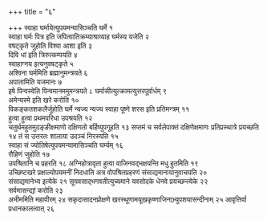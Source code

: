+++
title = "६"

+++
स्वाहा घर्मायेत्युपयमन्यासिञ्चति घर्मे १  
स्वाहा घर्मः पित्र इति
जपित्वातिक्रम्याश्राव्याह घर्मस्य यजेति २  
वषट्कृते
जुहोति विश्वा आशा इति ३  
दिवि धां इति त्रिरुत्कम्पयति ४  
स्वाहाग्नय
इत्यनुवषट्कृते ५  
अश्विना घर्ममिति ब्रह्मानुमन्त्रयते ६  
अपातामिति
यजमानः ७  
इषे पिन्वस्वेति पिन्वमानममुमन्त्रयते ८
घर्मासीत्युत्क्रामत्युत्तरपूर्वार्धम्
९  
अमेन्यस्मे इति खरे करोति १०  
विकङ्कतशकलैर्जुहोति घर्मे न्यज्य न्यज्य
स्वाहा पूष्णे शरस इति प्रतिमन्त्रम् ११  
हुत्वा हुत्वा प्रथमपरिधा
उपश्रयति १२  
चतुर्थमहुतमुदङ्ङीक्षमाणो दक्षिणतो बर्हिष्युपगूहति १३
सप्तमं च सर्वलेपाक्तं दक्षिणेक्षमाणः प्रतिप्रस्थात्रे प्रयच्छति १४
तं स उत्तरतः शालाया उदञ्चं निरस्यति १५  
स्वाहा सं
ज्योतिषेत्युपयमन्यामासिञ्चति
घर्म्यम् १६  
रौहिणं जुहोति १७  
उपश्रितानि च प्रहरति १८
अग्निहोत्रावृता हुत्वा वाजिनवद्भक्षयन्ति मधु
हुतमिति १९  
उच्छिष्टखरे प्रक्षाल्योपयमनीं निदधाति अत्र वोपश्रितप्रहरणं
संसाद्यमानायानुवाचयति २०  
संसाद्यमानेभ्य इत्येके २१
सूयवसाद्भगवतीत्युच्यमाने यवसोदके धेनवे
प्रयच्छन्त्येके २२  
सर्वमासन्द्यां करोति २३  
अभीममिति महावीरम् २४
सकृदासादनप्रोक्षणे खरस्थूणामयूखकृष्णाजिनाभ्र्युपशयासन्दीनाम् २५
आवृत्तिर्वा प्रधानकालत्वात् २६  
